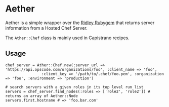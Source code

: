 Aether
======

Aether is a simple wrapper over the [Ridley Rubygem](http://rubygems.org/gems/ridley) that returns
server information from a Hosted Chef Server.

The `Ather::Chef` class is mainly used in Capistrano recipes.


Usage
-----

    chef_server = Ather::Chef.new(:server_url => 'https://api.opscode.com/organizations/foo', :client_name => 'foo',
                    :client_key => '/path/to/.chef/foo.pem', :organization => 'foo', :environment => 'production')

    # search servers with a given roles in its top level run list
    servers = chef_server.find_nodes(:roles => ['role2', 'role2']) # returns an array of Aether::Node
    servers.first.hostname # => 'foo.bar.com'

